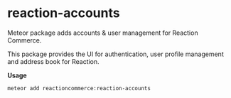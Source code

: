 reaction-accounts
=============

Meteor package adds accounts & user management for Reaction Commerce.

This package provides the UI for authentication, user profile management and address book for Reaction.

**Usage**
```bash
meteor add reactioncommerce:reaction-accounts
```

